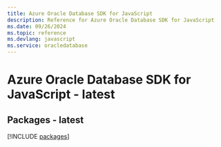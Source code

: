 ```yaml
---
title: Azure Oracle Database SDK for JavaScript
description: Reference for Azure Oracle Database SDK for JavaScript
ms.date: 09/26/2024
ms.topic: reference
ms.devlang: javascript
ms.service: oracledatabase
---
```

# Azure Oracle Database SDK for JavaScript - latest
## Packages - latest
[!INCLUDE [packages](oracle-database-index.md)]